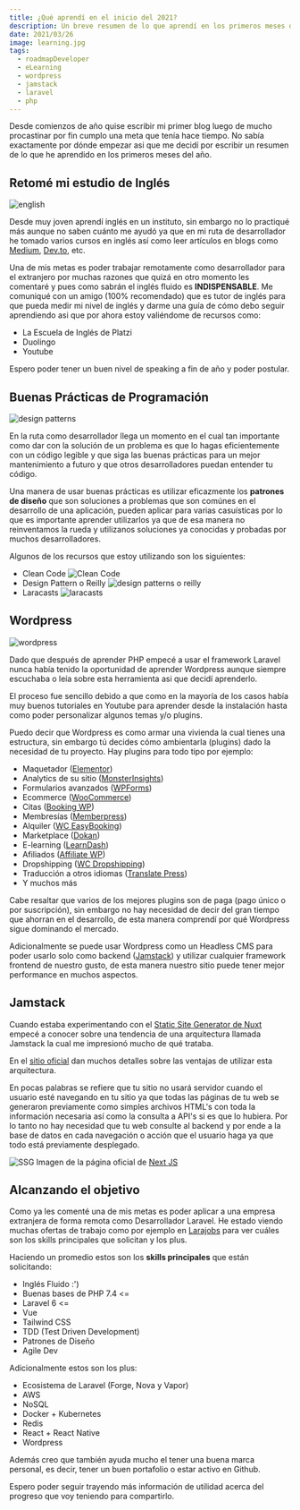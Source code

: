 ```yaml
---
title: ¿Qué aprendí en el inicio del 2021?
description: Un breve resumen de lo que aprendí en los primeros meses del año.
date: 2021/03/26
image: learning.jpg
tags:
  - roadmapDeveloper
  - eLearning
  - wordpress
  - jamstack
  - laravel
  - php
---
```


Desde comienzos de año quise escribir mi primer blog luego de mucho procastinar por fin cumplo una meta que tenía hace tiempo. No sabía exactamente por dónde empezar asi que me decidí por escribir un resumen de lo que he aprendido en los primeros meses del año.

## Retomé mi estudio de Inglés

![english](https://media.giphy.com/media/zU0LX1X7A1Nja/giphy.gif)

Desde muy joven aprendí inglés en un instituto, sin embargo no lo practiqué más aunque no saben cuánto me ayudó ya que en mi ruta de desarrollador he tomado varios cursos en inglés así como leer artículos en blogs como [Medium](https://medium.com/), [Dev.to](https://dev.to/), etc.

Una de mis metas es poder trabajar remotamente como desarrollador para el extranjero por muchas razones que quizá en otro momento les comentaré y pues como sabrán el inglés fluido es **INDISPENSABLE**. Me comuniqué con un amigo (100% recomendado) que es tutor de inglés para que pueda medir mi nivel de inglés y darme una guía de cómo debo seguir aprendiendo asi que por ahora estoy valiéndome de recursos como:
- La Escuela de Inglés de Platzi
- Duolingo
- Youtube

Espero poder tener un buen nivel de speaking a fin de año y poder postular.

## Buenas Prácticas de Programación
![design patterns](https://media.giphy.com/media/Wsju5zAb5kcOfxJV9i/giphy.gif)

En la ruta como desarrollador llega un momento en el cual tan importante como dar con la solución de un problema es que lo hagas eficientemente con un código legible y que siga las buenas prácticas para un mejor mantenimiento a futuro y que otros desarrolladores puedan entender tu código.

Una manera de usar buenas prácticas es utilizar eficazmente los **patrones de diseño** que son soluciones a problemas que son comúnes en el desarrollo de una aplicación, pueden aplicar para varias casuísticas por lo que es importante aprender utilizarlos ya que de esa manera no reinventamos la rueda y utilizanos soluciones ya conocidas y probadas por muchos desarrolladores.

Algunos de los recursos que estoy utilizando son los siguientes:
- Clean Code
  ![Clean Code](https://m.media-amazon.com/images/I/41SH-SvWPxL._SX260_.jpg)
- Design Pattern o Reilly
  ![design patterns o reilly](https://learning.oreilly.com/library/cover/9781492077992/250w/)
- Laracasts
  ![laracasts](https://creatorchannels.com/wp-content/uploads/2018/10/laracasts.jpg)
## Wordpress
![wordpress](https://media.giphy.com/media/jTqfCm1C0BV5fFAYvT/giphy.gif)

Dado que después de aprender PHP empecé a usar el framework Laravel nunca había tenido la oportunidad de aprender Wordpress aunque siempre escuchaba o leía sobre esta herramienta asi que decidí aprenderlo.

El proceso fue sencillo debido a que como en la mayoría de los casos había muy buenos tutoriales en Youtube para aprender desde la instalación hasta como poder personalizar algunos temas y/o plugins.

Puedo decir que Wordpress es como armar una vivienda la cual tienes una estructura, sin embargo tú decides cómo ambientarla (plugins) dado la necesidad de tu proyecto. Hay plugins para todo tipo por ejemplo:
- Maquetador ([Elementor](https://elementor.com/))
- Analytics de su sitio ([MonsterInsights](https://www.monsterinsights.com/))
- Formularios avanzados ([WPForms](https://wpforms.com/))
- Ecommerce ([WooCommerce](https://woocommerce.com/))
- Citas ([Booking WP](https://bookingwp.com/plugins/woocommerce-appointments/))
- Membresías ([Memberpress](https://memberpress.com/))
- Alquiler ([WC EasyBooking](https://es.wordpress.org/plugins/woocommerce-easy-booking-system/))
- Marketplace ([Dokan](https://wedevs.com/es/best-woocommerce-multi-vendor-solution?utm_campaign=dokan%20plugin%20landing&utm_content=7&utm_medium=cpc&utm_source=Google&utm_term=dokan%20multivendor&gclid=CjwKCAjwqvyFBhB7EiwAER786S3V3UEfN4MgbCTlk3B3jWEAey4XrND1M1QfkPgrsu6YD2rvPnBbNBoCwMUQAvD_BwE))
- E-learning ([LearnDash](https://www.learndash.com/))
- Afiliados ([Affiliate WP](https://affiliatewp.com/))
- Dropshipping ([WC Dropshipping](https://woocommerce.com/es-es/products/woocommerce-dropshipping/))
- Traducción a otros idiomas ([Translate Press](https://translatepress.com/))
- Y muchos más

Cabe resaltar que varios de los mejores plugins son de paga (pago único o por suscripción), sin embargo no hay necesidad de decir del gran tiempo que ahorran en el desarrollo, de esta manera comprendí por qué Wordpress sigue dominando el mercado.

Adicionalmente se puede usar Wordpress como un Headless CMS para poder usarlo solo como backend ([Jamstack](https://jamstack.org/what-is-jamstack/)) y utilizar cualquier framework frontend de nuestro gusto, de esta manera nuestro sitio puede tener mejor performance en muchos aspectos.

## Jamstack

Cuando estaba experimentando con el [Static Site Generator de Nuxt](https://nuxtjs.org/docs/2.x/concepts/static-site-generation) empecé a conocer sobre una tendencia de una arquitectura llamada Jamstack la cual me impresionó mucho de qué trataba. 

En el [sitio oficial](https://jamstack.org/) dan muchos detalles sobre las ventajas de utilizar esta arquitectura.

En pocas palabras se refiere que tu sitio no usará servidor cuando el usuario esté navegando en tu sitio ya que todas las páginas de tu web se generaron previamente como simples archivos HTML's con toda la información necesaria así como la consulta a API's si es que lo hubiera. Por lo tanto no hay necesidad que tu web consulte al backend y por ende a la base de datos en cada navegación o acción que el usuario haga ya que todo está previamente desplegado.

![SSG](https://nextjs.org/static/images/learn/data-fetching/static-generation.png)
Imagen de la página oficial de [Next JS](https://nextjs.org/learn/basics/data-fetching/two-forms)

## Alcanzando el objetivo

Como ya les comenté una de mis metas es poder aplicar a una empresa extranjera de forma remota como Desarrollador Laravel. He estado viendo muchas ofertas de trabajo como por ejemplo en [Larajobs](https://larajobs.com/) para ver cuáles son los skills principales que solicitan y los plus.

Haciendo un promedio estos son los **skills principales** que están solicitando:
- Inglés Fluido :')
- Buenas bases de PHP 7.4 <=
- Laravel 6 <=
- Vue 
- Tailwind CSS
- TDD (Test Driven Development)
- Patrones de Diseño
- Agile Dev

Adicionalmente estos son los plus:
- Ecosistema de Laravel (Forge, Nova y Vapor)
- AWS
- NoSQL
- Docker + Kubernetes
- Redis
- React + React Native
- Wordpress

Además creo que también ayuda mucho el tener una buena marca personal, es decir, tener un buen portafolio o estar activo en Github.

Espero poder seguir trayendo más información de utilidad acerca del progreso que voy teniendo para compartirlo.
